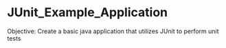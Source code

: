 # JUnit_Example_Application
Objective: Create a basic java application that utilizes JUnit to perform unit tests
